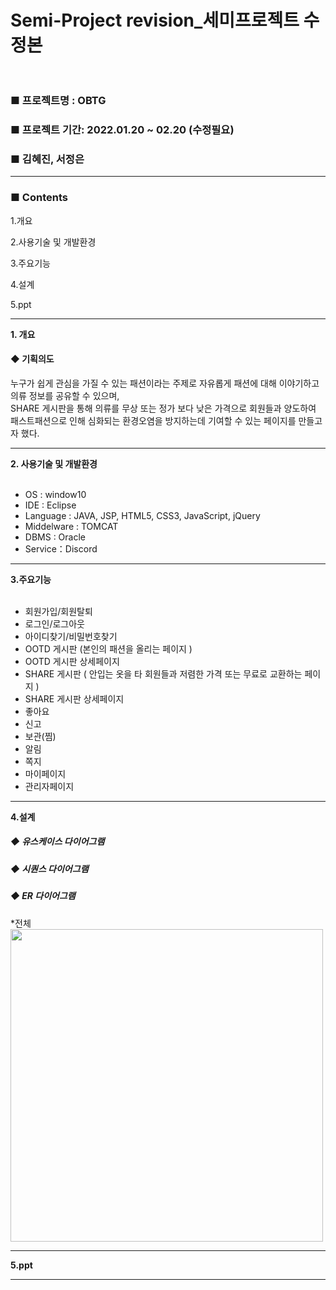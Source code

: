 # Semi-Project revision_세미프로젝트 수정본</br></br>


<h3>■ 프로젝트명 : OBTG </h3>
<h3>■ 프로젝트 기간: 2022.01.20 ~ 02.20 (수정필요)</h3>
<h3>■ 김혜진, 서정은</h3>
<hr>
<h3> ■ Contents  </h3>
 
 
1.개요

2.사용기술 및 개발환경

3.주요기능

4.설계

5.ppt


<hr>
<b>1. 개요</b>
 <h4> ◆ 기획의도</h4>
 누구가 쉽게 관심을 가질 수 있는 패션이라는 주제로 자유롭게 패션에 대해 이야기하고 의류 정보를 공유할 수 있으며, <br>
 SHARE 게시판을 통해 의류를 무상 또는 정가 보다 낮은 가격으로 회원들과 양도하여<Br>
 패스트패션으로 인해 심화되는 환경오염을 방지하는데 기여할 수 있는 페이지를 만들고자 했다. 
 



<hr>
<b>2. 사용기술 및 개발환경 </b>
</br></br>

- OS : window10
- IDE : Eclipse
- Language : JAVA, JSP, HTML5, CSS3, JavaScript, jQuery
- Middelware : TOMCAT
- DBMS : Oracle
- Service：Discord



<hr>
<b> 3.주요기능</b> 
</br></br>

 + 회원가입/회원탈퇴
 + 로그인/로그아웃
 + 아이디찾기/비밀번호찾기
 + OOTD 게시판 (본인의 패션을 올리는 페이지 ) 
 + OOTD 게시판 상세페이지 
 + SHARE 게시판 ( 안입는 옷을 타 회원들과 저렴한 가격 또는 무료로 교환하는 페이지 ) 
 + SHARE 게시판 상세페이지
 + 좋아요 
 + 신고
 + 보관(찜)
 + 알림
 + 쪽지
 + 마이페이지
 + 관리자페이지





<hr>
<b> 4.설계</b>
 <h5> ◆ 유스케이스 다이어그램  </h5>
 
 <h5> ◆ 시퀀스 다이어그램  </h5>

 <h5> ◆ ER 다이어그램  </h5>
 *전체 <br>
 <img src="https://user-images.githubusercontent.com/77500290/231704547-0f9a9ec4-f2d0-4537-adb3-69058814eb07.png" width="500"/>

<hr>
<b>5.ppt</b>
<hr>






